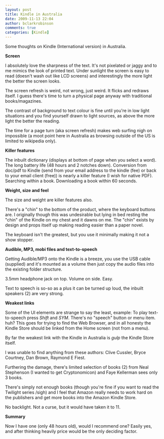 ```yaml
---
layout: post
title: Kindle in Australia
date: 2009-11-13 22:04
author: bclarkrobinson
comments: true
categories: [Kindle]
---
```

Some thoughts on Kindle (International version) in Australia.

<strong>Screen</strong>

I absolutely love the sharpness of the text. It's not pixelated or jaggy and to me mimics the look of printed text. Under sunlight the screen is easy to read (doesn't wash out like LCD screens) and interestingly the more light the better the screen looks. 

The screen refresh is weird, not wrong, just weird. It flicks and redraws itself. I guess there's time to turn a physical page anyway with traditional books/magazines.

The contrast of background to text colour is fine until you're in low light situations and you find yourself drawn to light sources, as above the more light the better the reading.

The time for a page turn (aka screen refresh) makes web surfing nigh on impossible (a moot point here in Australia as browsing outside of the US is limited to wikipedia only).

<strong>Killer features</strong>

The inbuilt dictionary (displays at bottom of page when you select a word). 
The long battery life (48 hours and 2 notches down). 
Conversion from doc/pdf to Kindle (send from your email address to the kindle (fee) or back to your email client (free)) is nearly a killer feature (I wish for native PDF).
Searching within a book.
Downloading a book within 60 seconds.

<strong>Weight, size and feel</strong>

The size and weight are killer features also.

There's a "chin" to the bottom of the product, where the keyboard buttons are. I originally though this was undesirable but lying in bed resting the "chin" of the Kindle on my chest and it dawns on me. The "chin" exists by design and props itself up making reading easier than a paper novel.

The keyboard isn't the greatest, but you use it minimally making it not a show stopper.

<strong>Audible, MP3, mobi files and text-to-speech</strong>

Getting Audible/MP3 onto the Kindle is a breeze, you use the USB cable (supplied) and it's mounted as a volume then just copy the audio files into the existing folder structure.

3.5mm headphone jack on top. Volume on side. Easy.

Text to speech is so-so as a plus it can be turned up loud, the inbuilt speakers (2) are very strong.

<strong>Weakest links</strong>

Some of the UI elements are strange to say the least, example: To play text-to-speech press <em>Shift</em> and <em>SYM</em>. There's no "speech" button or menu item. huh? This goes for trying to find the Web Browser, and in all honesty the Kindle Store should be linked from the Home screen (not from a menu).

By far the weakest link with the Kindle in Australia is <em>gulp</em> the Kindle Store itself.

I was unable to find anything from these authors: Clive Cussler, Bryce Courtney, Dan Brown, Raymond E Fiest.

Furthering the damage, there's limited selection of books (2) from Neal Stephenson (I wanted to get Cryptonomicon) and Faye Kellerman sees only 3 books. 

There's simply not enough books (though you're fine if you want to read the Twilight series /sigh) and I feel that Amazon really needs to work hard on the publishers and get more books into the Amazon Kindle Store.

No backlight. Not a curse, but it would have taken it to 11.

<strong>Summary</strong>

Now I have one (only 48 hours old), would I recommend one? Easily yes, and after thinking heavily price would be the only deciding factor.
